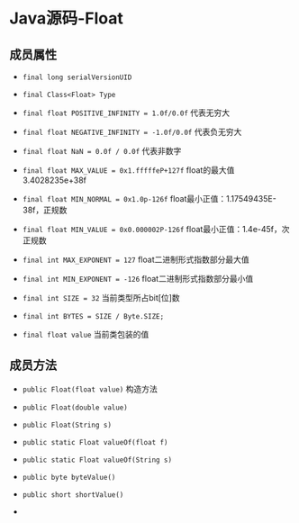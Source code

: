 # Java源码-Float

## 成员属性

- `final long serialVersionUID`
- `final Class<Float> Type`
- `final float POSITIVE_INFINITY = 1.0f/0.0f` 代表无穷大
- `final float NEGATIVE_INFINITY = -1.0f/0.0f` 代表负无穷大
- `final float NaN = 0.0f / 0.0f` 代表非数字

- `final float MAX_VALUE = 0x1.fffffeP+127f` float的最大值3.4028235e+38f
- `final float MIN_NORMAL = 0x1.0p-126f` float最小正值：1.17549435E-38f，正规数
- `final float MIN_VALUE = 0x0.000002P-126f` float最小正值：1.4e-45f，次正规数

- `final int MAX_EXPONENT = 127` float二进制形式指数部分最大值

- `final int MIN_EXPONENT = -126` float二进制形式指数部分最小值
- `final int SIZE = 32` 当前类型所占bit[位]数
- `final int BYTES = SIZE / Byte.SIZE;` 
- `final float value` 当前类包装的值



## 成员方法

- `public Float(float value)` 构造方法

- `public Float(double value)`
- `public Float(String s)`
- `public static Float valueOf(float f)`
- `public static Float valueOf(String s)`
- `public byte byteValue()`
- `public short shortValue()`
- 